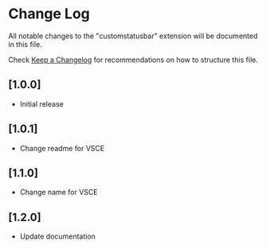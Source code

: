 # Change Log

All notable changes to the "customstatusbar" extension will be documented in this file.

Check [Keep a Changelog](http://keepachangelog.com/) for recommendations on how to structure this file.

## [1.0.0]

- Initial release

## [1.0.1]

- Change readme for VSCE

## [1.1.0]

- Change name for VSCE

## [1.2.0]

- Update documentation